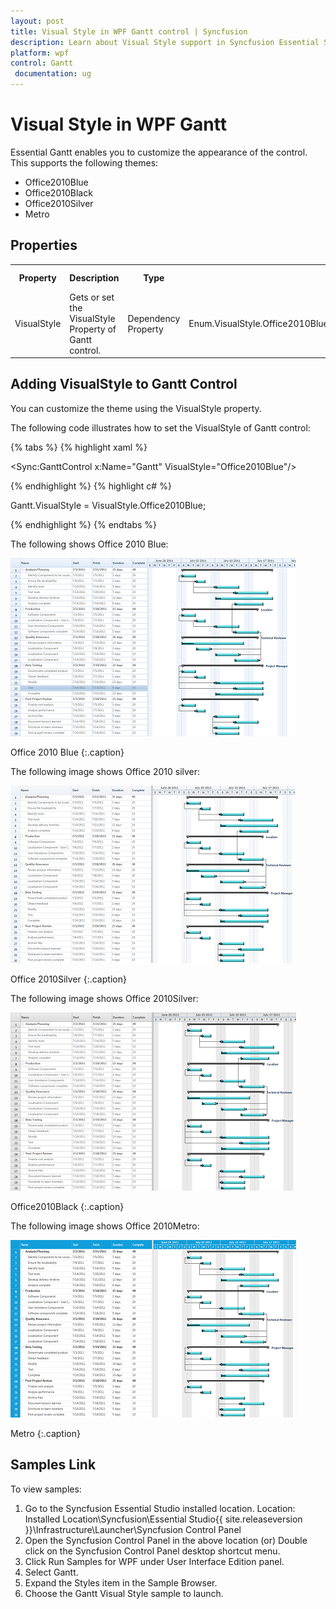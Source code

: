 ```yaml
---
layout: post
title: Visual Style in WPF Gantt control | Syncfusion
description: Learn about Visual Style support in Syncfusion Essential Studio WPF Gantt control, its elements and more details.
platform: wpf
control: Gantt
 documentation: ug
---
```


# Visual Style in WPF Gantt

Essential Gantt enables you to customize the appearance of the control. This supports the following themes:

* Office2010Blue
* Office2010Black
* Office2010Silver
* Metro

## Properties

<table>
<tr>
<th>
Property</th><th>
Description</th><th>
Type</th><th>
Data Type</th><th>
Reference links</th></tr>
<tr>
<td>
VisualStyle</td><td>
Gets or set the VisualStyle Property of Gantt control.</td><td>
Dependency Property</td><td>
Enum.VisualStyle.Office2010BlueVisualStyle.Office2010BlackVisualStyle.Office2010SilverVisualStyle.Metro</td><td>
NA</td></tr>
</table>


## Adding VisualStyle to Gantt Control 

You can customize the theme using the VisualStyle property.

The following code illustrates how to set the VisualStyle of Gantt control:

{% tabs %}
{% highlight xaml %}

<Sync:GanttControl x:Name="Gantt" VisualStyle="Office2010Blue"/>

{% endhighlight %}
{% highlight c# %}


Gantt.VisualStyle = VisualStyle.Office2010Blue;


{% endhighlight  %}
{% endtabs %}

The following shows Office 2010 Blue:



![Visual-Style_img1](Visual-Style_images/Visual-Style_img1.png)



Office 2010 Blue
{:.caption}

The following image shows Office 2010 silver:



![Visual-Style_img2](Visual-Style_images/Visual-Style_img2.png)



Office 2010Silver
{:.caption}

The following image shows Office 2010Silver:



![Visual-Style_img3](Visual-Style_images/Visual-Style_img3.png)


Office2010Black
{:.caption}

The following image shows Office 2010Metro:



![Visual-Style_img4](Visual-Style_images/Visual-Style_img4.png)



Metro
{:.caption}

## Samples Link

To view samples: 

1. Go to the Syncfusion Essential Studio installed location. 
    Location: Installed Location\Syncfusion\Essential Studio\{{ site.releaseversion }}\Infrastructure\Launcher\Syncfusion Control Panel 
2. Open the Syncfusion Control Panel in the above location (or) Double click on the Syncfusion Control Panel desktop shortcut menu.
3. Click Run Samples for WPF under User Interface Edition panel.
4. Select Gantt.
5. Expand the Styles item in the Sample Browser.
6. Choose the Gantt Visual Style sample to launch. 



